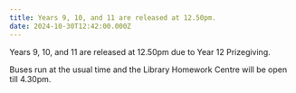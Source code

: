 ```yaml
---
title: Years 9, 10, and 11 are released at 12.50pm.
date: 2024-10-30T12:42:00.000Z
---
```

Years 9, 10, and 11 are released at 12.50pm due to Year 12 Prizegiving.  

Buses run at the usual time and the Library Homework Centre will be open till 4.30pm.   
